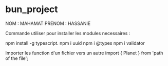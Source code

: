 # bun_project
NOM : MAHAMAT
PRENOM : HASSANIE

Commande utiliser pour installer les modules necessaires :

npm install -g typescript.
npm i uuid
npm i @types
npm i validator

Importer les function d'un fichier vers un autre 
import { Planet } from 'path of the file';
